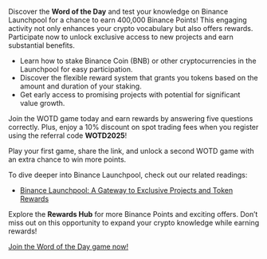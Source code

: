 Discover the **Word of the Day** and test your knowledge on Binance Launchpool for a chance to earn 400,000 Binance Points! This engaging activity not only enhances your crypto vocabulary but also offers rewards. Participate now to unlock exclusive access to new projects and earn substantial benefits.

- Learn how to stake Binance Coin (BNB) or other cryptocurrencies in the Launchpool for easy participation.
- Discover the flexible reward system that grants you tokens based on the amount and duration of your staking.
- Get early access to promising projects with potential for significant value growth.

Join the WOTD game today and earn rewards by answering five questions correctly. Plus, enjoy a 10% discount on spot trading fees when you register using the referral code **WOTD2025**!

Play your first game, share the link, and unlock a second WOTD game with an extra chance to win more points.

To dive deeper into Binance Launchpool, check out our related readings:
- [Binance Launchpool: A Gateway to Exclusive Projects and Token Rewards](https://www.binance.com/en/blog/launchpool/binance-launchpool-a-gateway-to-exclusive-projects-and-token-rewards-3049598815029791791?utm_source=wotd)

Explore the **Rewards Hub** for more Binance Points and exciting offers. Don’t miss out on this opportunity to expand your crypto knowledge while earning rewards!

[Join the Word of the Day game now!](https://chain-base.xyz/word-of-the-day-test-your-knowledge-on-binance-launchpool-to-earn-rewards)